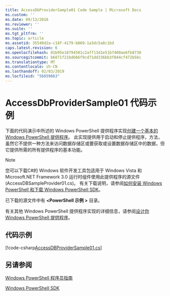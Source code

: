 ```yaml
---
title: AccessDbProviderSample01 Code Sample | Microsoft Docs
ms.custom: ''
ms.date: 09/13/2016
ms.reviewer: ''
ms.suite: ''
ms.tgt_pltfrm: ''
ms.topic: article
ms.assetid: 35540d2a-c18f-4179-b869-1a3dc5a8c1bd
caps.latest.revision: 6
ms.openlocfilehash: 01b95e18794501c2aff13d1e51b7400ae6fb8730
ms.sourcegitcommit: b6871f21bd666f9cd71dd336bb3f844cf472b56c
ms.translationtype: MT
ms.contentlocale: zh-CN
ms.lasthandoff: 02/03/2019
ms.locfileid: "56859663"
---
```

# <a name="accessdbprovidersample01-code-sample"></a>AccessDbProviderSample01 代码示例

下面的代码演示中所述的 Windows PowerShell 提供程序实现[创建一个基本的 Windows PowerShell 提供程序](./creating-a-basic-windows-powershell-provider.md)。 此实现提供用于启动和停止提供程序，方法，虽然它不提供一种方法来访问数据存储区或要获取或设置数据存储区中的数据，但它提供所需的所有提供程序的基本功能。

> [!NOTE]
> 您可以下载C#的 Windows 软件开发工具包适用于 Windows Vista 和 Microsoft.NET Framework 3.0 运行时组件使用此提供程序的源文件 (AccessDBSampleProvider01.cs)。 有关下载说明，请参阅[如何安装 Windows PowerShell 和下载 Windows PowerShell SDK](/powershell/developer/installing-the-windows-powershell-sdk)。
>
> 已下载的源文件中有 **\<PowerShell 示例 >** 目录。
>
> 有关其他 Windows PowerShell 提供程序实现的详细信息，请参阅[设计你 Windows PowerShell 提供程序](./designing-your-windows-powershell-provider.md)。

## <a name="code-sample"></a>代码示例

[!code-csharp[AccessDBProviderSample01.cs](../../powershell-sdk-samples/SDK-2.0/csharp/AccessDBProviderSample01/AccessDBProviderSample01.cs#L11-L30 "AccessDBProviderSample01.cs")]

## <a name="see-also"></a>另请参阅

[Windows PowerShell 程序员指南](./windows-powershell-programmer-s-guide.md)

[Windows PowerShell SDK](../windows-powershell-reference.md)